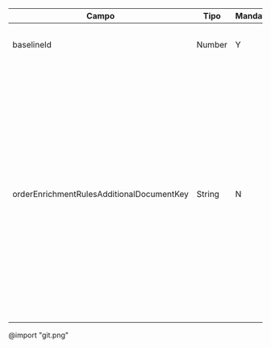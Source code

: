 <link rel="stylesheet" href="style.css" />

| **Campo** | **Tipo** | **Mandatório** | **Descrição** |
| --- | --- | --- | --- |
| baselineId | Number | Y | Numero identificativo da Baseline e que corresponde com a sua versão |
| orderEnrichmentRulesAdditionalDocumentKey | String | N | Caso seja especificado este campo, aqui terá o valor DocumentKey (campo "key" da estrutura "additionalDocument") do arquivo que contém as regras para gerar a ordem enriquecida. Caso este campo não seja definido, a ordem enriquecida será igualmente gravada na collection do MongoDB _"enrichedOrder"_, porém duplicando 100% o conteúdo da outra collection _"order"_ que contém o payload original enviado pelo client que chamou OrderOne |

@import "git.png"
